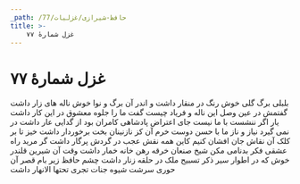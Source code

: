 ```yaml
---
_path: /حافظ-شیرازی/غزلیات/77
title: >-
    غزل شمارهٔ ۷۷
---
```

# غزل شمارهٔ ۷۷

بلبلی برگ گلی خوش رنگ در منقار داشت
و اندر آن برگ و نوا خوش ناله های زار داشت
گفتمش در عین وصل این ناله و فریاد چیست
گفت ما را جلوه معشوق در این کار داشت
یار اگر ننشست با ما نیست جای اعتراض
پادشاهی کامران بود از گدایی عار داشت
در نمی گیرد نیاز و ناز ما با حسن دوست
خرم آن کز نازنینان بخت برخوردار داشت
خیز تا بر کلک آن نقاش جان افشان کنیم
کاین همه نقش عجب در گردش پرگار داشت
گر مرید راه عشقی فکر بدنامی مکن
شیخ صنعان خرقه رهن خانه خمار داشت
وقت آن شیرین قلندر خوش که در اطوار سیر
ذکر تسبیح ملک در حلقه زنار داشت
چشم حافظ زیر بام قصر آن حوری سرشت
شیوه جنات تجری تحتها الانهار داشت

